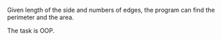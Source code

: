 Given length of the side and numbers of edges, the program can find the perimeter and the area.

The task is OOP.